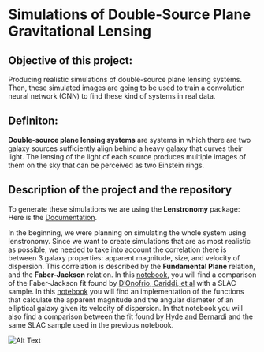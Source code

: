 # Simulations of Double-Source Plane Gravitational Lensing

## Objective of this project:
Producing realistic simulations of double-source plane lensing systems. Then, these simulated images are going to be used to train a convolution neural network (CNN) to find these kind of systems in real data.


## Definiton:
**Double-source plane lensing systems** are systems in which there are two galaxy sources sufficiently align behind a heavy galaxy that curves their light. The lensing of the light of each source produces multiple images of them on the sky that can be perceived as two Einstein rings. 

## Description of the project and the repository

To generate these simulations we are using the **Lenstronomy** package: Here is the [Documentation](https://lenstronomy.readthedocs.io/en/stable/).

In the beginning, we were planning on simulating the whole system using lenstronomy. Since we want to create simulations that are as most realistic as possible, we needed to take into account the correlation there is between 3 galaxy properties: apparent magnitude, size, and velocity of dispersion. This correlation is described by the **Fundamental Plane** relation, and the **Faber-Jackson** relation. In this [notebook](https://github.com/JimenaGonzalez/Simulations-Double-Source-Gravitational-Lensing/blob/master/Faber-Jackson%20Relation.ipynb), you will find a comparison of the Faber-Jackson fit found by [D’Onofrio, Cariddi, et al](https://iopscience.iop.org/article/10.3847/1538-4357/aa6540/pdf) with a SLAC sample. In this [notebook](https://github.com/JimenaGonzalez/Simulations-Double-Source-Gravitational-Lensing/blob/master/Fundamental%20Plane%20Relations.ipynb) you will find an implementation of the functions that calculate the apparent magnitude and the angular diameter of an elliptical galaxy given its velocity of dispersion. In that notebook you will also find a comparison between the fit found by [Hyde and Bernardi](https://arxiv.org/pdf/0810.4924.pdf) and the same SLAC sample used in the previous notebook.

![Alt Text](Animacion.gif)
